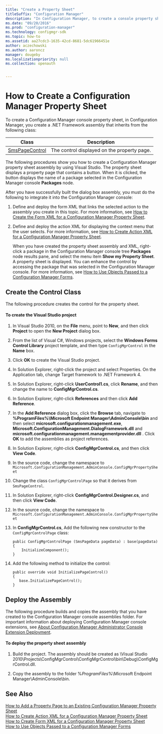 ```yaml
---
title: "Create a Property Sheet"
titleSuffix: "Configuration Manager"
description: "In Configuration Manager, to create a console property sheet, you first create a NET Framework assembly that inherits from the SMSPageControl class."
ms.date: "09/20/2016"
ms.prod: "configuration-manager"
ms.technology: configmgr-sdk
ms.topic: how-to
ms.assetid: aa27cdc3-1635-42cd-8681-5dc61966451e
author: aczechowski
ms.author: aaroncz
manager: dougeby
ms.localizationpriority: null
ms.collection: openauth


---
```

# How to Create a Configuration Manager Property Sheet
To create a Configuration Manager console property sheet, in Configuration Manager, you create a .NET Framework assembly that inherits from the following class:  

|Class|Description|  
|-----------|-----------------|  
|[SmsPageControl](/previous-versions/system-center/developer/cc147309(v=msdn.10))|The control displayed on the property page.|  

 The following procedures show you how to create a Configuration Manager property sheet assembly by using Visual Studio. The property sheet displays a property page that contains a button. When it is clicked, the button displays the name of a package selected in the Configuration Manager console **Packages** node.  

 After you have successfully built the dialog box assembly, you must do the following to integrate it into the Configuration Manager console:  

1. Define and deploy the form XML that links the selected action to the assembly you create in this topic. For more information, see [How to Create the Form XML for a Configuration Manager Property Sheet](../../../../develop/core/servers/console/how-to-create-form-xml-for-a-configuration-manager-property-sheet.md).  

2. Define and deploy the action XML for displaying the context menu that the user selects. For more information, see [How to Create Action XML for  a Configuration Manager Property Sheet](../../../../develop/core/servers/console/how-to-create-action-xml-for-a-configuration-manager-property-sheet.md).  

   When you have created the property sheet assembly and XML, right-click a package in the Configuration Manager console tree **Packages** node results pane, and select the menu item **Show my Property Sheet**. A property sheet is displayed. You can enhance the control by accessing the package that was selected in the Configuration Manager console. For more information, see [How to Use Objects Passed to a Configuration Manager Forms](../../../../develop/core/servers/console/how-to-use-objects-passed-to-a-configuration-manager-form.md).  

## Create the Control Class  
 The following procedure creates the control for the property sheet.  

#### To create the Visual Studio project  

1.  In Visual Studio 2010, on the **File** menu, point to **New**, and then click **Project** to open the **New Project** dialog box.  

2.  From the list of Visual C#, Windows projects, select the **Windows Forms Control Library** project template, and then type `ConfigMgrControl` in the **Name** box.  

3.  Click **OK** to create the Visual Studio project.  

4.  In Solution Explorer, right-click the project and select Properties. On the Application tab, change Target framework to .NET Framework 4.  

5.  In Solution Explorer, right-click **UserControl1.cs**, click **Rename**, and then change the name to **ConfigMgrControl.cs**.  

6.  In Solution Explorer, right-click **References** and then click **Add Reference**.  

7.  In the **Add Reference** dialog box, click the **Browse** tab, navigate to **%ProgramFiles%\Microsoft Endpoint Manager\AdminConsole\bin** and then select  **microsoft.configurationmanagement.exe**, **Microsoft.ConfigurationManagement.DialogFramework.dll** and **microsoft.configurationmanagement.managementprovider.dll** . Click **OK** to add the assemblies as project references.  

8.  In Solution Explorer, right-click **ConfigMgrControl.cs**, and then click **View Code**.  

9. In the source code, change the namespace to `Microsoft.ConfigurationManagement.AdminConsole.ConfigMgrPropertySheet`  

10. Change the class `ConfigMgrControlPage` so that it derives from `SmsPageControl`.  

11. In Solution Explorer, right-click **ConfigMgrControl.Designer.cs**, and then click **View Code**.  

12. In the source code, change the namespace to `Microsoft.ConfigurationManagement.AdminConsole.ConfigMgrPropertySheet`  

13. In **ConfigMgrControl.cs**, Add the following new constructor to the `ConfigMgrControlPage` class:  

    ```  
    public ConfigMgrControlPage (SmsPageData pageData) : base(pageData)  
    {  
        InitializeComponent();  
    }  
    ```  

14. Add the following method to initialize the control:  

    ```  
    public override void InitializePageControl()  
    {  
       base.InitializePageControl();  
    }  
    ```  

## Deploy the Assembly  
 The following procedure builds and copies the assembly that you have created to the Configuration Manager console assemblies folder. For important information about deploying Configuration Manager console extensions, see [About Configuration Manager Administrator Console Extension Deployment](../../../../develop/core/servers/console/console-extension-deployment.md).  

#### To deploy the property sheet assembly  

1.  Build the project. The assembly should be created as \Visual Studio 2010\Projects\ConfigMgrControl\ConfigMgrControl\bin\Debug\ConfigMgrControl.dll.  

2.  Copy the assembly to the folder %*ProgramFiles*%\Microsoft Endpoint Manager\AdminConsole\bin.  

## See Also  
 [How to Add a Property Page to an Existing Configuration Manager Property Sheet](../../../../develop/core/servers/console/how-to-add-a-property-page-to-an-existing-configuration-manager-property-sheet.md)   
 [How to Create Action XML for a Configuration Manager Property Sheet](../../../../develop/core/servers/console/how-to-create-action-xml-for-a-configuration-manager-property-sheet.md)   
 [How to Create Form XML for a Configuration Manager Property Sheet](../../../../develop/core/servers/console/how-to-create-form-xml-for-a-configuration-manager-property-sheet.md)   
 [How to Use Objects Passed to a Configuration Manager Forms](../../../../develop/core/servers/console/how-to-use-objects-passed-to-a-configuration-manager-form.md)
